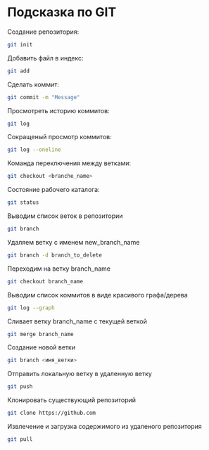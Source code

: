 # Подсказка по GIT

Создание репозитория:
```sh
git init
```
Добавить файл в индекс:
```sh
git add
```
Cделать коммит:
```sh
git commit -m "Message"
```
Просмотреть историю коммитов:
```sh
git log
```
Сокращеный просмотр коммитов:
```sh
git log --oneline
```
Команда переключения между ветками:
```sh
git checkout <branche_name>
```
Cостояние рабочего каталога:
```sh
git status
```
Выводим список веток в репозитории
```sh
git branch
```
Удаляем ветку с именем new_branch_name
```sh
git branch -d branch_to_delete
```
Переходим на ветку branch_name
```sh
git checkout branch_name
```
Выводим список коммитов в виде красивого графа/дерева
```sh
git log --graph
```
Сливает ветку branch_name с текущей веткой
```sh
git merge branch_name
```
Создание новой ветки 
```sh
git branch <имя_ветки>
```
Отправить локальную ветку в удаленную ветку 
```sh
git push
```
Клонировать существующий репозиторий 
```sh
git clone https://github.com
```
Извлечение и загрузка содержимого из удаленого репозитория
```sh
git pull
```